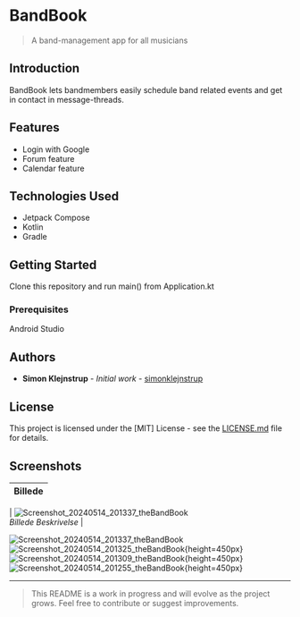 # BandBook

> A band-management app for all musicians

## Introduction

BandBook lets bandmembers easily schedule band related events and get in contact in message-threads.

## Features

- Login with Google
- Forum feature
- Calendar feature

## Technologies Used

- Jetpack Compose
- Kotlin
- Gradle

## Getting Started

Clone this repository and run main() from Application.kt

### Prerequisites

Android Studio

## Authors

- **Simon Klejnstrup** - *Initial work* - [simonklejnstrup](https://github.com/simonklejnstrup)

## License

This project is licensed under the [MIT] License - see the [LICENSE.md](LICENSE.md) file for details.



## Screenshots

| Billede       |
| ------------- |
| 
![Screenshot_20240514_201337_theBandBook](https://github.com/simonklejnstrup/BandBookAndroid/assets/63997120/30aa6a84-0e34-464b-a930-73c9aab50529)<br>*Billede Beskrivelse* |

![Screenshot_20240514_201337_theBandBook](https://github.com/simonklejnstrup/BandBookAndroid/assets/63997120/30aa6a84-0e34-464b-a930-73c9aab50529)
![Screenshot_20240514_201325_theBandBook](https://github.com/simonklejnstrup/BandBookAndroid/assets/63997120/ef062545-4d38-4423-96d4-30026c419d41){height=450px}
![Screenshot_20240514_201309_theBandBook](https://github.com/simonklejnstrup/BandBookAndroid/assets/63997120/6ddf9ea5-1586-4bde-8c95-20c09e4274ef){height=450px}
![Screenshot_20240514_201255_theBandBook](https://github.com/simonklejnstrup/BandBookAndroid/assets/63997120/f3936249-e6ff-45e3-9deb-3afffc1deeaa){height=450px}


---

> This README is a work in progress and will evolve as the project grows. Feel free to contribute or suggest improvements.
